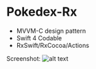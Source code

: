 # Pokedex-Rx

* MVVM-C design pattern
* Swift 4 Codable
* RxSwift/RxCocoa/Actions

Screenshot:
![alt text](https://github.com/ajandrade/Pokedex-Rx/blob/master/screenshot.jpg)
